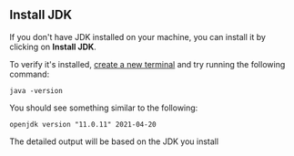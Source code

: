 ## Install JDK

If you don't have JDK installed on your machine, you can install it by clicking on __Install JDK__.

To verify it's installed, [create a new terminal](command:workbench.action.terminal.new) and try running the following command:

```
java -version
```

You should see something similar to the following:

```
openjdk version "11.0.11" 2021-04-20
```

The detailed output will be based on the JDK you install